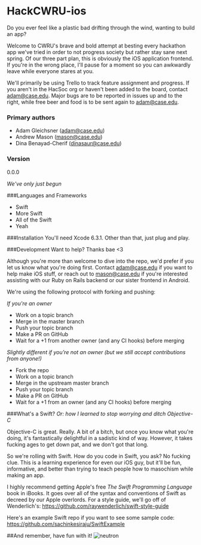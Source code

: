 # HackCWRU-ios

Do you ever feel like a plastic bad drifting through the wind, wanting to build an app?

Welcome to CWRU's brave and bold attempt at besting every hackathon app we've tried in order to not progress society but rather stay sane next spring. Of our three part plan, this is obviously the iOS application frontend. If you're in the wrong place, I'll pause for a moment so you can awkwardly leave while everyone stares at you.

We'll primarily be using Trello to track feature assignment and progress. If you aren't in the HacSoc org or haven't been added to the board, contact adam@case.edu. Major bugs are to be reported in issues up and to the right, while free beer and food is to be sent again to adam@case.edu.

### Primary authors
  - Adam Gleichsner (adam@case.edu)
  - Andrew Mason (mason@case.edu)
  - Dina Benayad-Cherif (dinasaur@case.edu)

### Version

0.0.0

*We've only just begun*

###Languages and Frameworks
  - Swift
  - More Swift
  - All of the Swift
  - Yeah

###Installation
You'll need Xcode 6.3.1. Other than that, just plug and play.

###Development
Want to help? Thanks bae <3

Although you're more than welcome to dive into the repo, we'd prefer if you let us know what you're doing first. Contact adam@case.edu if you want to help make iOS stuff, or reach out to mason@case.edu if you're interested assisting with our Ruby on Rails backend or our sister frontend in Android.

We're using the following protocol with forking and pushing:

*If you're an owner*

  - Work on a topic branch
  - Merge in the master branch
  - Push your topic branch
  - Make a PR on GitHub
  - Wait for a +1 from another owner (and any CI hooks) before merging

*Slightly different if you’re not an owner (but we still accept contributions from anyone!)*

  - Fork the repo
  - Work on a topic branch
  - Merge in the upstream master branch
  - Push your topic branch
  - Make a PR on GitHub
  - Wait for a +1 from an owner (and any CI hooks) before merging


###What's a Swift?
*Or: how I learned to stop worrying and ditch Objective-C*

Objective-C is great. Really. A bit of a bitch, but once you know what you're doing, it's fantastically delightful in a sadistic kind of way. However, it takes fucking ages to get down pat, and we don't got that long.

So we're rolling with Swift. How do you code in Swift, you ask? No fucking clue. This is a learning experience for even our iOS guy, but it'll be fun, informative, and better than trying to teach people how to masochism while making an app.

I highly recommend getting Apple's free *The Swift Programming Language* book in iBooks. It goes over all of the syntax and conventions of Swift as decreed by our Apple overlords. For a style guide, we'll go off of Wenderlich's: https://github.com/raywenderlich/swift-style-guide

Here's an example Swift repo if you want to see some sample code: https://github.com/sachinkesiraju/SwiftExample

##And remember, have fun with it!
![neutron](http://new2.fjcdn.com/comments/I+_aed86a462d3a80ec88671752cae24cbf.jpg)
